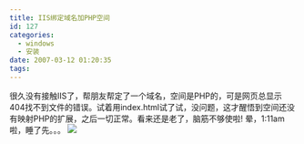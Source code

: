 ```yaml
---
title: IIS绑定域名加PHP空间
id: 127
categories:
  - windows
  - 安装
date: 2007-03-12 01:20:35
tags:
---
```


很久没有接触IIS了，帮朋友帮定了一个域名，空间是PHP的，可是网页总显示404找不到文件的错误。试着用index.html试了试，没问题，这才醒悟到空间还没有映射PHP的扩展，之后一切正常。看来还是老了，脑筋不够使啦! 晕，1:11am啦，睡了先。。。 ![](http://www.zhaiduo.com/wp-content/data/mwsnap026.jpg)